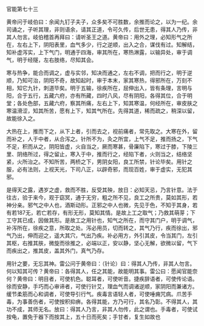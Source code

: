 官能第七十三

黄帝问于岐伯曰：余闻九钉子夫子，众多矣不可胜数，余推而论之，以为一纪。余司诵之，子听其理，非则语余，请其正道，令可久传，后世无患，得其人乃传，非其人勿言。岐伯稽首再拜曰：请听圣王之道。黄帝曰：用外之理，必知形气之所在，左右上下，阴阳表里，血气多少，行之逆顺，出入之合，谋伐有过。知解结，知补虚泻实，上下气门，明通于四海，审其所在，寒热淋露，以输异处，审于调气，明于经隧，左右肢络，尽知其会。

寒与热争，能合而调之，虚与实邻，知决而通之，左右不调，把而行之，明于逆顺，乃知可治，阴阳不奇，故知起时，审于本末，家其寒热，得邪所在，万刻不相，知它九针，刺道毕矣。明于五输，徐疾所在，屈伸出入，皆有条理，言明与阳，合于五行，五藏六府，亦有所藏，四时八风，尽有阴阳，各得其位，合于明堂；各处色部，五藏六府，察其所痛，左右上下，知其寒温，何经所在，审皮肤之寒温滑涩，知其所苦，愿有上下，知其气所在。先得其道，稀而疏之，稍深以留，故能徐入之。

大热在上，推而下之，从下上者，引而去之，视前痛者，常先取之。大寒在外，留而补之，人于中者，从合泻之。针所不为，灸之所宜，上气不足，推而扬之，下气不足，积而从之，阴阳皆虚，火自当之，厥而寒甚，骨廉陷下，寒过于膝，下陵三里、阴络所过，得之留止，寒入于中，推而行之，经陷下者，火则当之，结络坚紧，火所治之。不知所苦，两桥之下，男阴女阳，良工所禁，针论毕矣。用针之服，必有法则，上视天光，下司八正，以辟奇邪，而现百姓，审于虚实，无犯其邪。

是得天之露，遇岁之虚，救而不胜，反受其殃，放日：必知天忌，乃言针意。法于往古，验于来今，观于窈冥，通于无穷，粗之所不见，良工之所贵，莫如其形，若神分亲。邪气之中人也，酒斯动形。正邪之中人也微，先见于色，不知于其身，若有若187无，若亡若存，有形无形，莫知其情。是故上工之取气；乃救其萌芽；下工守其已成，因做其形。是故工之用针也，知气之所在，而守其门户，明于调气，补泻所在，徐疾之意，所取之处。泻必用员，切而转之，其气乃行，疾而徐出，邪气乃出，伸而迎之，遥大其穴，气出乃疾。补必用方，外引其皮，令当其门，左引其枢，右推其肤，微旋而徐推之，必端以正，安以静，坚心无解，欲微以留，气下而疾出之，推其皮，盖其外门，真气乃存。

用针之要，无忘其神。雷公问于黄帝曰：（针论）曰：得其人乃传，非其人勿言。何以知其可传？黄帝曰：各得其人，任之其能，故能明其事。雷公曰：愿闻官能奈何？黄帝曰：明目者，可使机色。聪耳者，可使听音。捷疾辞语者，可使传论语。徐而安静，手巧而心审谛者，可使行针艾，理血气而调诸逆顺，家阴阳而兼诸方。缓节柔筋而心和调者，可使导引行气。疾毒言语轻人者，可使唾痈咒病。爪苦手毒，为事善伤者，可使按积抑痹。各得其能，方乃可行，其名乃彰。不得其人，其功不成，其师无名。放曰：得其人乃言，非其人勿传，此之谓也。手毒者，可使试按龟，置免于器下而按其上，五十日而死矣；手甘者，复生如故也

